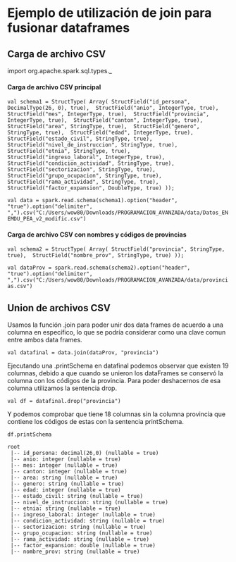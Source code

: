 # Ejemplo de utilización de join para fusionar dataframes

## Carga de archivo CSV

import org.apache.spark.sql.types._


#### Carga de archivo CSV principal
`val schema1 = StructType(
    Array(
        StructField("id_persona", DecimalType(26, 0), true), 
        StructField("anio", IntegerType, true), 
        StructField("mes", IntegerType, true), 
        StructField("provincia", IntegerType, true), 
        StructField("canton", IntegerType, true), 
        StructField("area", StringType, true), 
        StructField("genero", StringType, true), 
        StructField("edad", IntegerType, true), 
        StructField("estado_civil", StringType, true), 
        StructField("nivel_de_instruccion", StringType, true), 
        StructField("etnia", StringType, true), 
        StructField("ingreso_laboral", IntegerType, true), 
        StructField("condicion_actividad", StringType, true), 
        StructField("sectorizacion", StringType, true), 
        StructField("grupo_ocupacion", StringType, true), 
        StructField("rama_actividad", StringType, true), 
        StructField("factor_expansion", DoubleType, true)
    ));`

`val data = spark.read.schema(schema1).option("header", "true").option("delimiter", ",").csv("C:/Users/wow80/Downloads/PROGRAMACION_AVANZADA/data/Datos_ENEMDU_PEA_v2_modific.csv")`

#### Carga de archivo CSV con nombres y códigos de provincias
`val schema2 = StructType(
    Array(
        StructField("provincia", StringType, true), 
        StructField("nombre_prov", StringType, true)
    ));`

`val dataProv = spark.read.schema(schema2).option("header", "true").option("delimiter", ",").csv("C:/Users/wow80/Downloads/PROGRAMACION_AVANZADA/data/provincias.csv")`


## Union de archivos CSV

Usamos la función .join para poder unir dos data frames de acuerdo a una columna en específico, lo que se podría considerar como una clave comun entre ambos data frames.

`val datafinal = data.join(dataProv, "provincia")`

Ejecutando una .printSchema en datafinal podemos observar que existen 19 columnas, debido a que cuando se unieron los dataFrames se conservó la columna con los códigos de la provincia. Para poder deshacernos de esa columna utilizamos la sentencia drop.

`val df = datafinal.drop("provincia")`

Y podemos comprobar que tiene 18 columnas sin la columna provincia que contiene los códigos de estas con la sentencia printSchema.

`df.printSchema`

~~~
root
 |-- id_persona: decimal(26,0) (nullable = true)
 |-- anio: integer (nullable = true)
 |-- mes: integer (nullable = true)
 |-- canton: integer (nullable = true)
 |-- area: string (nullable = true)
 |-- genero: string (nullable = true)
 |-- edad: integer (nullable = true)
 |-- estado_civil: string (nullable = true)
 |-- nivel_de_instruccion: string (nullable = true)
 |-- etnia: string (nullable = true)
 |-- ingreso_laboral: integer (nullable = true)
 |-- condicion_actividad: string (nullable = true)
 |-- sectorizacion: string (nullable = true)
 |-- grupo_ocupacion: string (nullable = true)
 |-- rama_actividad: string (nullable = true)
 |-- factor_expansion: double (nullable = true)
 |-- nombre_prov: string (nullable = true)
~~~